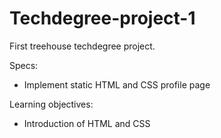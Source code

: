 # Techdegree-project-1

 First treehouse techdegree project.
 
 Specs:
 - Implement static HTML and CSS profile page

 Learning objectives:
 - Introduction of HTML and CSS
